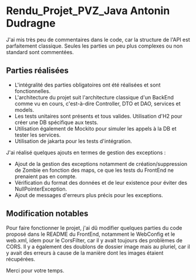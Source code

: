 # Rendu_Projet_PVZ_Java Antonin Dudragne

J'ai mis très peu de commentaires dans le code, car la structure de l'API est parfaitement classique.
Seules les parties un peu plus complexes ou non standard sont commentées.

## Parties réalisées

- L'intégralité des parties obligatoires ont été réalisées et sont fonctionnelles.
- L'architecture du projet suit l'architecture classique d'un BackEnd comme vu en cours, 
c'est-à-dire Controller, DTO et DAO, services et models.
- Les tests unitaires sont présents et tous valides. Utilisation d'H2 pour créer une DB spécifique aux tests.
- Utilisation également de Mockito pour simuler les appels à la DB et tester les services.
- Utilisation de jakarta pour les tests d'intégration.

J'ai réalisé quelques ajouts en termes de gestion des exceptions :
- Ajout de la gestion des exceptions notamment de création/suppression 
de Zombie en fonction des maps, ce que les tests du FrontEnd ne prenaient pas en compte.
- Vérification du format des données et de leur existence pour éviter des
  NullPointerException.
- Ajout de messages d'erreurs plus précis pour les exceptions.


## Modification notables

Pour faire fonctionner le projet, j'ai dû modifier quelques parties du code proposé dans le README du FrontEnd, 
notamment le WebConfig et le web.xml, idem pour le CorsFilter, car il y avait toujours
des problèmes de CORS. Il y a également des doublons de dossier image mais au pluriel, 
car il y avait des erreurs à cause de la manière dont les images étaient récupérées.

Merci pour votre temps.